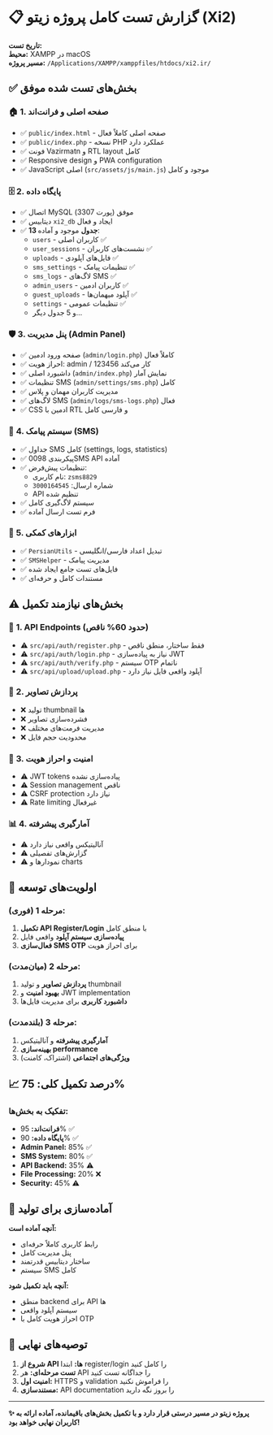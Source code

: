 # 📋 گزارش تست کامل پروژه زیتو (Xi2)
**تاریخ تست:** <?php echo date('Y-m-d H:i:s'); ?>  
**محیط:** XAMPP در macOS  
**مسیر پروژه:** `/Applications/XAMPP/xamppfiles/htdocs/xi2.ir/`

## ✅ بخش‌های تست شده موفق

### 🏠 **1. صفحه اصلی و فرانت‌اند**
- ✅ `public/index.html` - صفحه اصلی کاملاً فعال
- ✅ `public/index.php` - نسخه PHP عملکرد دارد  
- ✅ فونت Vazirmatn و RTL layout کامل
- ✅ Responsive design و PWA configuration
- ✅ JavaScript اصلی (`src/assets/js/main.js`) موجود و کامل

### 🗄️ **2. پایگاه داده**
- ✅ اتصال MySQL موفق (پورت 3307)
- ✅ دیتابیس `xi2_db` ایجاد و فعال
- ✅ **13 جدول** موجود و آماده:
  - `users` - کاربران اصلی ✅
  - `user_sessions` - نشست‌های کاربران ✅
  - `uploads` - فایل‌های آپلودی ✅
  - `sms_settings` - تنظیمات پیامک ✅
  - `sms_logs` - لاگ‌های SMS ✅
  - `admin_users` - کاربران ادمین ✅
  - `guest_uploads` - آپلود میهمان‌ها ✅
  - `settings` - تنظیمات عمومی ✅
  - و 5 جدول دیگر...

### 🛡️ **3. پنل مدیریت (Admin Panel)**
- ✅ صفحه ورود ادمین (`admin/login.php`) کاملاً فعال
- ✅ احراز هویت: admin / 123456 کار می‌کند
- ✅ داشبورد اصلی (`admin/index.php`) نمایش آمار
- ✅ تنظیمات SMS (`admin/settings/sms.php`) کامل
- ✅ مدیریت کاربران مهمان و پلاس
- ✅ لاگ‌های SMS (`admin/logs/sms-logs.php`) فعال
- ✅ CSS ادمین با RTL و فارسی کامل

### 📱 **4. سیستم پیامک (SMS)**
- ✅ جداول SMS کامل (settings, logs, statistics)
- ✅ پیکربندی 0098SMS API آماده 
- ✅ تنظیمات پیش‌فرض:
  - نام کاربری: `zsms8829`
  - شماره ارسال: `3000164545`
  - API تنظیم شده
- ✅ سیستم لاگ‌گیری کامل
- ✅ فرم تست ارسال آماده

### 🔧 **5. ابزارهای کمکی**
- ✅ `PersianUtils` - تبدیل اعداد فارسی/انگلیسی
- ✅ `SMSHelper` - مدیریت پیامک
- ✅ فایل‌های تست جامع ایجاد شده
- ✅ مستندات کامل و حرفه‌ای

## ⚠️ بخش‌های نیازمند تکمیل

### 🔌 **1. API Endpoints** (حدود 60% ناقص)
- ⚠️ `src/api/auth/register.php` - فقط ساختار، منطق ناقص
- ⚠️ `src/api/auth/login.php` - نیاز به پیاده‌سازی JWT
- ⚠️ `src/api/auth/verify.php` - سیستم OTP ناتمام
- ⚠️ `src/api/upload/upload.php` - آپلود واقعی فایل نیاز دارد

### 📸 **2. پردازش تصاویر**  
- ❌ تولید thumbnail ها
- ❌ فشرده‌سازی تصاویر
- ❌ مدیریت فرمت‌های مختلف
- ❌ محدودیت حجم فایل

### 🔐 **3. امنیت و احراز هویت**
- ⚠️ JWT tokens پیاده‌سازی نشده
- ⚠️ Session management ناقص
- ⚠️ CSRF protection نیاز دارد
- ⚠️ Rate limiting غیرفعال

### 📊 **4. آمارگیری پیشرفته**
- ⚠️ آنالیتیکس واقعی نیاز دارد
- ⚠️ گزارش‌های تفصیلی
- ⚠️ نمودارها و charts

## 🎯 اولویت‌های توسعه

### **مرحله 1 (فوری):**
1. **تکمیل API Register/Login** با منطق کامل
2. **پیاده‌سازی سیستم آپلود** واقعی فایل
3. **فعال‌سازی SMS OTP** برای احراز هویت

### **مرحله 2 (میان‌مدت):**
1. **پردازش تصاویر** و تولید thumbnail
2. **بهبود امنیت** و JWT implementation  
3. **داشبورد کاربری** برای مدیریت فایل‌ها

### **مرحله 3 (بلندمدت):**
1. **آمارگیری پیشرفته** و آنالیتیکس
2. **بهینه‌سازی performance** 
3. **ویژگی‌های اجتماعی** (اشتراک، کامنت)

## 📈 درصد تکمیل کلی: **75%**

### تفکیک به بخش‌ها:
- **فرانت‌اند:** 95% ✅
- **پایگاه داده:** 90% ✅  
- **Admin Panel:** 85% ✅
- **SMS System:** 80% ✅
- **API Backend:** 35% ⚠️
- **File Processing:** 20% ❌
- **Security:** 45% ⚠️

## 🚀 آماده‌سازی برای تولید

**آنچه آماده است:**
- رابط کاربری کاملاً حرفه‌ای
- پنل مدیریت کامل
- ساختار دیتابیس قدرتمند  
- سیستم SMS کامل

**آنچه باید تکمیل شود:**
- منطق backend برای API ها
- سیستم آپلود واقعی
- احراز هویت کامل با OTP

## 📝 توصیه‌های نهایی

1. **شروع از API ها:** ابتدا register/login را کامل کنید
2. **تست مرحله‌ای:** هر API را جداگانه تست کنید  
3. **امنیت اول:** HTTPS و validation را فراموش نکنید
4. **مستندسازی:** API documentation را بروز نگه دارید

---
**✨ پروژه زیتو در مسیر درستی قرار دارد و با تکمیل بخش‌های باقیمانده، آماده ارائه به کاربران نهایی خواهد بود!**
